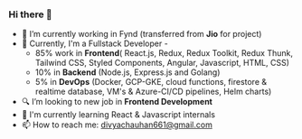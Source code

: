 ### Hi there 👋

- 🔭 I’m currently working in Fynd (transferred from **Jio** for project)
- 🌱 Currently, I'm a Fullstack Developer -
  - 85% work in **Frontend**( React.js, Redux, Redux Toolkit, Redux Thunk, Tailwind CSS, Styled Components, Angular, Javascript, HTML, CSS)
  -  10% in **Backend** (Node.js, Express.js and Golang)
  -  5% in **DevOps** (Docker, GCP-GKE, cloud functions, firestore & realtime database, VM's & Azure-CI/CD pipelines, Helm charts)
- 🔍 I’m looking to new job in **Frontend Development**
- 📝 I'm currently learning React & Javascript internals
- 📫 How to reach me: divyachauhan661@gmail.com

